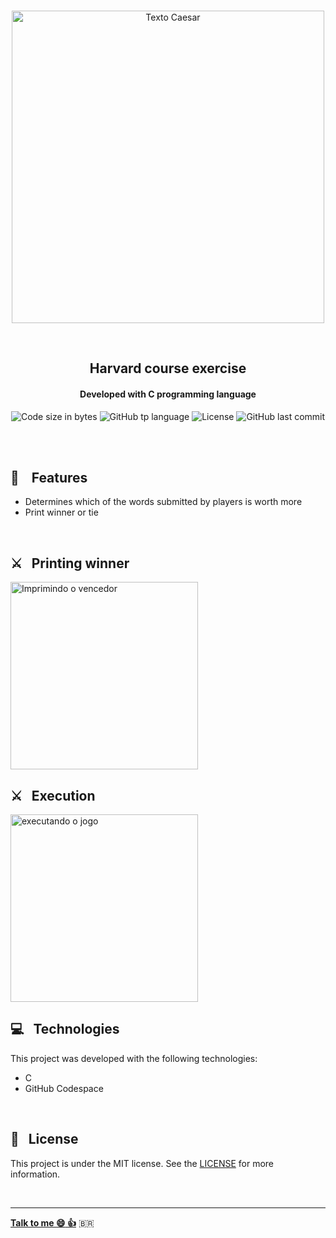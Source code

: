<p align="center">
<br>
  <img  hight="auto" width="500px" alt="Texto Caesar" src="https://res.cloudinary.com/dxijjbby3/image/upload/v1666047752/scrabblec/SCRABBLETEXTO_npqyam.png"/>
</p>
<br>
  <h2 align="center">
      Harvard course exercise
<br>
  </h2>
  <h4 align="center">Developed with C programming language</h4>
  <p align="center">
  <img alt="Code size in bytes" src="https://img.shields.io/github/languages/code-size/larissayasmim/scrabble-c?color=f5deb3">
  <img alt="GitHub tp language" src="https://img.shields.io/github/languages/top/larissayasmim/scrabble-c?color=black">
  <img alt="License" src="https://img.shields.io/badge/license-MIT-%2304D361?color=f5deb3">
  <img alt="GitHub last commit" src="https://img.shields.io/github/last-commit/larissayasmim/scrabble-c?color=black">
</p>
<br>
<br>

## :gem: &nbsp;&nbsp; Features
- Determines which of the words submitted by players is worth more
- Print winner or tie
<br>

## :crossed_swords: &nbsp; Printing winner
<img height="auto" width="300" alt="Imprimindo o vencedor" src="https://res.cloudinary.com/dxijjbby3/image/upload/v1666047007/scrabblec/scrabblec_qzgjrf.png"/>
<br>

## :crossed_swords: &nbsp; Execution
<img  height="auto" width="300" alt="executando o jogo" src="https://res.cloudinary.com/dxijjbby3/image/upload/v1666050015/scrabblec/scrabblec_online-video-cutter.com_1_rbzcwe.gif"/>
<br>

## :computer:  &nbsp; Technologies
This project was developed with the following technologies:

- C
- GitHub Codespace

<br>

## :page_with_curl: &nbsp; License
This project is under the MIT license. See the [LICENSE](https://github.com/larissayasmim/scrabble-c/blob/main/LICENSE) for more information.

<br>

---

**[Talk to me :smile:&nbsp;:thumbsup:](https://www.linkedin.com/in/larissayasmimpa)** <span>&#x1f1e7;&#x1f1f7;</span>

